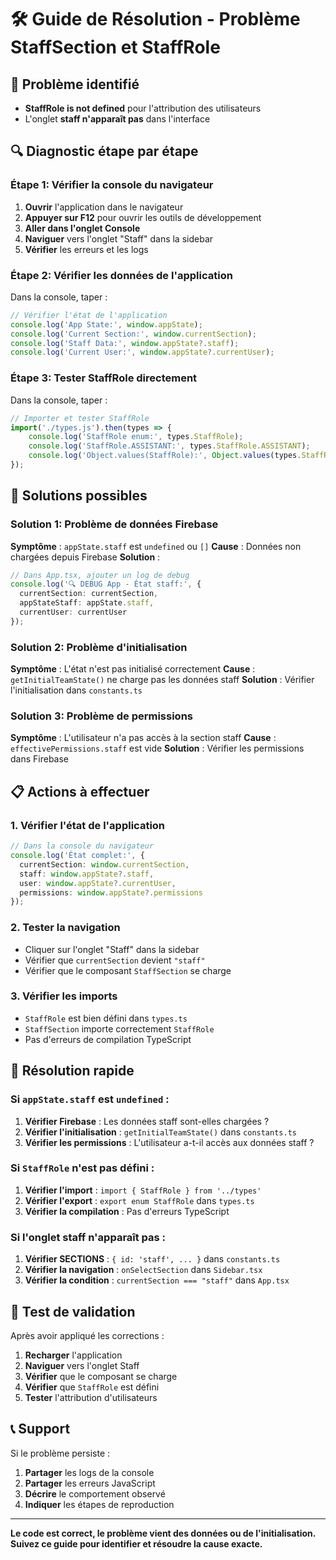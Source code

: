# 🛠️ Guide de Résolution - Problème StaffSection et StaffRole

## 🚨 Problème identifié
- **StaffRole is not defined** pour l'attribution des utilisateurs
- L'onglet **staff n'apparaît pas** dans l'interface

## 🔍 Diagnostic étape par étape

### Étape 1: Vérifier la console du navigateur
1. **Ouvrir** l'application dans le navigateur
2. **Appuyer sur F12** pour ouvrir les outils de développement
3. **Aller dans l'onglet Console**
4. **Naviguer** vers l'onglet "Staff" dans la sidebar
5. **Vérifier** les erreurs et les logs

### Étape 2: Vérifier les données de l'application
Dans la console, taper :
```javascript
// Vérifier l'état de l'application
console.log('App State:', window.appState);
console.log('Current Section:', window.currentSection);
console.log('Staff Data:', window.appState?.staff);
console.log('Current User:', window.appState?.currentUser);
```

### Étape 3: Tester StaffRole directement
Dans la console, taper :
```javascript
// Importer et tester StaffRole
import('./types.js').then(types => {
    console.log('StaffRole enum:', types.StaffRole);
    console.log('StaffRole.ASSISTANT:', types.StaffRole.ASSISTANT);
    console.log('Object.values(StaffRole):', Object.values(types.StaffRole));
});
```

## 🔧 Solutions possibles

### Solution 1: Problème de données Firebase
**Symptôme** : `appState.staff` est `undefined` ou `[]`
**Cause** : Données non chargées depuis Firebase
**Solution** :
```typescript
// Dans App.tsx, ajouter un log de debug
console.log('🔍 DEBUG App - État staff:', {
  currentSection: currentSection,
  appStateStaff: appState.staff,
  currentUser: currentUser
});
```

### Solution 2: Problème d'initialisation
**Symptôme** : L'état n'est pas initialisé correctement
**Cause** : `getInitialTeamState()` ne charge pas les données staff
**Solution** : Vérifier l'initialisation dans `constants.ts`

### Solution 3: Problème de permissions
**Symptôme** : L'utilisateur n'a pas accès à la section staff
**Cause** : `effectivePermissions.staff` est vide
**Solution** : Vérifier les permissions dans Firebase

## 📋 Actions à effectuer

### 1. **Vérifier l'état de l'application**
```typescript
// Dans la console du navigateur
console.log('État complet:', {
  currentSection: window.currentSection,
  staff: window.appState?.staff,
  user: window.appState?.currentUser,
  permissions: window.appState?.permissions
});
```

### 2. **Tester la navigation**
- Cliquer sur l'onglet "Staff" dans la sidebar
- Vérifier que `currentSection` devient `"staff"`
- Vérifier que le composant `StaffSection` se charge

### 3. **Vérifier les imports**
- `StaffRole` est bien défini dans `types.ts`
- `StaffSection` importe correctement `StaffRole`
- Pas d'erreurs de compilation TypeScript

## 🎯 Résolution rapide

### Si `appState.staff` est `undefined` :
1. **Vérifier Firebase** : Les données staff sont-elles chargées ?
2. **Vérifier l'initialisation** : `getInitialTeamState()` dans `constants.ts`
3. **Vérifier les permissions** : L'utilisateur a-t-il accès aux données staff ?

### Si `StaffRole` n'est pas défini :
1. **Vérifier l'import** : `import { StaffRole } from '../types'`
2. **Vérifier l'export** : `export enum StaffRole` dans `types.ts`
3. **Vérifier la compilation** : Pas d'erreurs TypeScript

### Si l'onglet staff n'apparaît pas :
1. **Vérifier SECTIONS** : `{ id: 'staff', ... }` dans `constants.ts`
2. **Vérifier la navigation** : `onSelectSection` dans `Sidebar.tsx`
3. **Vérifier la condition** : `currentSection === "staff"` dans `App.tsx`

## 🚀 Test de validation

Après avoir appliqué les corrections :

1. **Recharger** l'application
2. **Naviguer** vers l'onglet Staff
3. **Vérifier** que le composant se charge
4. **Vérifier** que `StaffRole` est défini
5. **Tester** l'attribution d'utilisateurs

## 📞 Support

Si le problème persiste :
1. **Partager** les logs de la console
2. **Partager** les erreurs JavaScript
3. **Décrire** le comportement observé
4. **Indiquer** les étapes de reproduction

---

**Le code est correct, le problème vient des données ou de l'initialisation. Suivez ce guide pour identifier et résoudre la cause exacte.**
